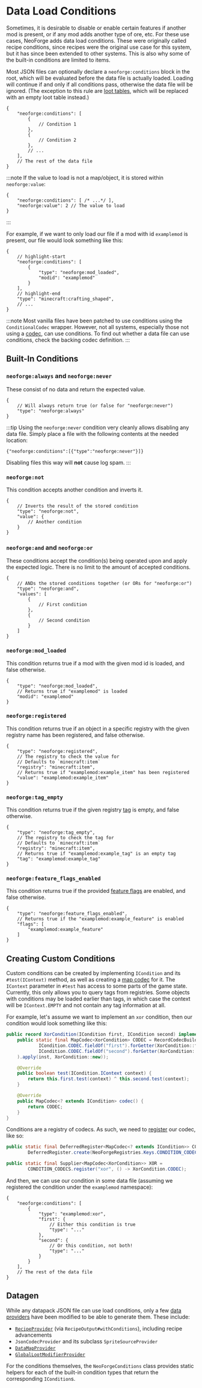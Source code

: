 # Data Load Conditions

Sometimes, it is desirable to disable or enable certain features if another mod is present, or if any mod adds another type of ore, etc. For these use cases, NeoForge adds data load conditions. These were originally called recipe conditions, since recipes were the original use case for this system, but it has since been extended to other systems. This is also why some of the built-in conditions are limited to items.

Most JSON files can optionally declare a `neoforge:conditions` block in the root, which will be evaluated before the data file is actually loaded. Loading will continue if and only if all conditions pass, otherwise the data file will be ignored. (The exception to this rule are [loot tables][loottable], which will be replaced with an empty loot table instead.)

```json5
{
    "neoforge:conditions": [
        {
            // Condition 1
        },
        {
            // Condition 2
        },
        // ...
    ],
    // The rest of the data file
}
```

:::note
If the value to load is not a map/object, it is stored within `neoforge:value`:

```json5
{
    "neoforge:conditions": [ /* ...*/ ],
    "neoforge:value": 2 // The value to load
}
```
:::

For example, if we want to only load our file if a mod with id `examplemod` is present, our file would look something like this:

```json5
{
    // highlight-start
    "neoforge:conditions": [
        {
            "type": "neoforge:mod_loaded",
            "modid": "examplemod"
        }
    ],
    // highlight-end
    "type": "minecraft:crafting_shaped",
    // ...
}
```

:::note
Most vanilla files have been patched to use conditions using the `ConditionalCodec` wrapper. However, not all systems, especially those not using a [codec], can use conditions. To find out whether a data file can use conditions, check the backing codec definition. 
:::

## Built-In Conditions

### `neoforge:always` and `neoforge:never`

These consist of no data and return the expected value.

```json5
{
    // Will always return true (or false for "neoforge:never")
    "type": "neoforge:always"
}
```

:::tip
Using the `neoforge:never` condition very cleanly allows disabling any data file. Simply place a file with the following contents at the needed location:

```json5
{"neoforge:conditions":[{"type":"neoforge:never"}]}
```

Disabling files this way will **not** cause log spam.
:::

### `neoforge:not`

This condition accepts another condition and inverts it.

```json5
{
    // Inverts the result of the stored condition
    "type": "neoforge:not",
    "value": {
        // Another condition
    }
}
```

### `neoforge:and` and `neoforge:or`

These conditions accept the condition(s) being operated upon and apply the expected logic. There is no limit to the amount of accepted conditions.

```json5
{
    // ANDs the stored conditions together (or ORs for "neoforge:or")
    "type": "neoforge:and",
    "values": [
        {
            // First condition
        },
        {
            // Second condition
        }
    ]
}
```

### `neoforge:mod_loaded`

This condition returns true if a mod with the given mod id is loaded, and false otherwise.

```json5
{
    "type": "neoforge:mod_loaded",
    // Returns true if "examplemod" is loaded
    "modid": "examplemod"
}
```

### `neoforge:registered`

This condition returns true if an object in a specific registry with the given registry name has been registered, and false otherwise.

```json5
{
    "type": "neoforge:registered",
    // The registry to check the value for
    // Defaults to `minecraft:item`
    "registry": "minecraft:item",
    // Returns true if "examplemod:example_item" has been registered
    "value": "examplemod:example_item"
}
```

### `neoforge:tag_empty`

This condition returns true if the given registry [tag] is empty, and false otherwise.

```json5
{
    "type": "neoforge:tag_empty",
    // The registry to check the tag for
    // Defaults to `minecraft:item`
    "registry": "minecraft:item",
    // Returns true if "examplemod:example_tag" is an empty tag
    "tag": "examplemod:example_tag"
}
```

### `neoforge:feature_flags_enabled`

This condition returns true if the provided [feature flags][flags] are enabled, and false otherwise.

```json5
{
    "type": "neoforge:feature_flags_enabled",
    // Returns true if the "examplemod:example_feature" is enabled
    "flags": [
        "examplemod:example_feature"
    ]
}
```

## Creating Custom Conditions

Custom conditions can be created by implementing `ICondition` and its `#test(IContext)` method, as well as creating a [map codec][codec] for it. The `IContext` parameter in `#test` has access to some parts of the game state. Currently, this only allows you to query tags from registries. Some objects with conditions may be loaded earlier than tags, in which case the context will be `IContext.EMPTY` and not contain any tag information at all.

For example, let's assume we want to implement an `xor` condition, then our condition would look something like this:

```java
public record XorCondition(ICondition first, ICondition second) implements ICondition {
    public static final MapCodec<XorCondition> CODEC = RecordCodecBuilder.mapCodec(inst -> inst.group(
            ICondition.CODEC.fieldOf("first").forGetter(XorCondition::first),
            ICondition.CODEC.fieldOf("second").forGetter(XorCondition::second)
    ).apply(inst, XorCondition::new));

    @Override
    public boolean test(ICondition.IContext context) {
        return this.first.test(context) ^ this.second.test(context);
    }

    @Override
    public MapCodec<? extends ICondition> codec() {
        return CODEC;
    }
}
```

Conditions are a registry of codecs. As such, we need to [register] our codec, like so:

```java
public static final DeferredRegister<MapCodec<? extends ICondition>> CONDITION_CODECS =
        DeferredRegister.create(NeoForgeRegistries.Keys.CONDITION_CODECS, ExampleMod.MOD_ID);

public static final Supplier<MapCodec<XorCondition>> XOR =
        CONDITION_CODECS.register("xor", () -> XorCondition.CODEC);
```

And then, we can use our condition in some data file (assuming we registered the condition under the `examplemod` namespace):

```json5
{
    "neoforge:conditions": [
        {
            "type": "examplemod:xor",
            "first": {
                // Either this condition is true
                "type": "..."
            },
            "second": {
                // Or this condition, not both!
                "type": "..."
            }
        }
    ],
    // The rest of the data file
}
```

## Datagen

While any datapack JSON file can use load conditions, only a few [data providers][datagen] have been modified to be able to generate them. These include:

- [`RecipeProvider`][recipeprovider] (via `RecipeOutput#withConditions`), including recipe advancements
- `JsonCodecProvider` and its subclass `SpriteSourceProvider`
- [`DataMapProvider`][datamapprovider]
- [`GlobalLootModifierProvider`][glmprovider]

For the conditions themselves, the `NeoForgeConditions` class provides static helpers for each of the built-in condition types that return the corresponding `ICondition`s.

[codec]: ../../datastorage/codecs
[datagen]: ../index.md#data-generation
[datamapprovider]: datamaps/index.md#data-generation
[flags]: ../../advanced/featureflags.md
[glmprovider]: loottables/glm.md#datagen
[loottable]: loottables/index.md
[recipeprovider]: recipes/index.md#data-generation
[register]: ../../concepts/registries
[tag]: tags.md
